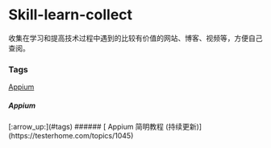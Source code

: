 # Skill-learn-collect
收集在学习和提高技术过程中遇到的比较有价值的网站、博客、视频等，方便自己查阅。





<h3 id='tags'>Tags</h3>

[Appium](#appium)&emsp;&emsp;


<h5 id='appium'>Appium</h5>[:arrow_up:](#tags)
###### [ Appium 简明教程 (持续更新)](https://testerhome.com/topics/1045)
